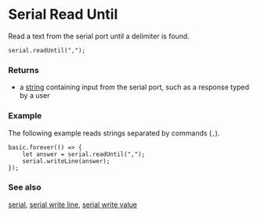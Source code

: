 # Serial Read Until

Read a text from the serial port until a delimiter is found.

```sig
serial.readUntil(",");
```

### Returns

* a [string](/types/string) containing input from the serial port, such as a response typed by a user

### Example

The following example reads strings separated by commands (``,``).

```blocks
basic.forever(() => {
    let answer = serial.readUntil(",");
    serial.writeLine(answer);
});
```

### See also

[serial](/device/serial),
[serial write line](/reference/serial/write-line),
[serial write value](/reference/serial/write-value)

